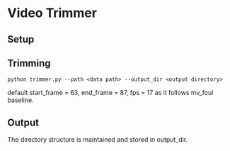 # Video Trimmer
## Setup
   
## Trimming


`python trimmer.py --path <data path> --output_dir <output directory>`

default start_frame = 63, end_frame = 87, fps = 17 as it follows mv_foul baseline.

## Output
The directory structure is maintained and stored in output_dir.
